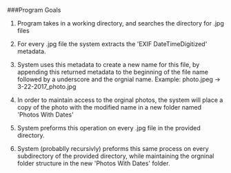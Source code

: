 ###Program Goals

1. Program takes in a working directory, and searches the directory for .jpg files

2. For every .jpg file the system extracts the 'EXIF DateTimeDigitized' metadata.

3. System uses this metadata to create a new name for this file, by appending this returned metadata to the beginning of the file name followed by a underscore and the orgnial name.
	Example: photo.jpeg -> 3-22-2017_photo.jpg

4. In order to maintain access to the orginal photos, the system will place a copy of the photo with the modified name in a new folder named 'Photos With Dates' 

5. System preforms this operation on every .jpg file in the provided directory.

6. System (probablly recursivly) preforms this same process on every subdirectory of the provided directory, while maintaining the orgninal folder structure in the new 'Photos With Dates' folder.